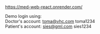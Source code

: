 
https://med-web-react.onrender.com/

Demo login using:  
Doctor's account: toma@vhc.com toma1234  
Patient's account: sies@gml.com sies1234   
